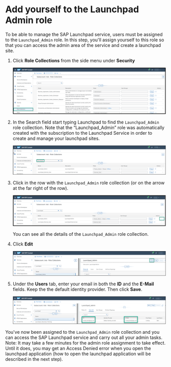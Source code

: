 # Add yourself to the Launchpad Admin role


To be able to manage the SAP Launchpad service, users must be assigned to the <code>Launchpad_Admin</code> role. In this step, you'll assign yourself to this role so that you can access the admin area of the service and create a launchpad site.

1. Click **Role Collections** from the side menu under <strong>Security</strong>
  
     ![](images/Role_collections.png)
  
  
2. In the Search field start typing Launchpad to find the <code>Launchpad_Admin</code> role collection.
Note that the &ldquo;Launchpad_Admin&rdquo; role was automatically created with the subscription to the Launchpad Service in order to create and manage your launchpad sites.

     ![](images/Search_launchpad_admin.png)


5. Click in the row with the <code>Launchpad_Admin</code> role collection (or on the arrow at the far right of the row).

      ![](images/Open_role_collection.png)

     You can see all the details of the <code>Launchpad_Admin</code> role collection.


6. Click <strong>Edit</strong>

      ![](images/Click_edit.png)

      
7. Under the <strong>Users</strong> tab, enter your email in both the <strong>ID</strong> and the <strong>E-Mail</strong> fields. 
Keep the the default identity provider. Then click <strong>Save</strong>.


     ![](images/Add_emails.png)


You've now been assigned to the <code>Launchpad_Admin</code> role collection and you can access the SAP Launchpad service and carry out all your admin tasks. 
Note: It may take a few minutes for the admin role assignment to take effect. Until it does, you may get an Access Denied error when you open the launchpad application (how to open the launchpad application will be described in the next step).




